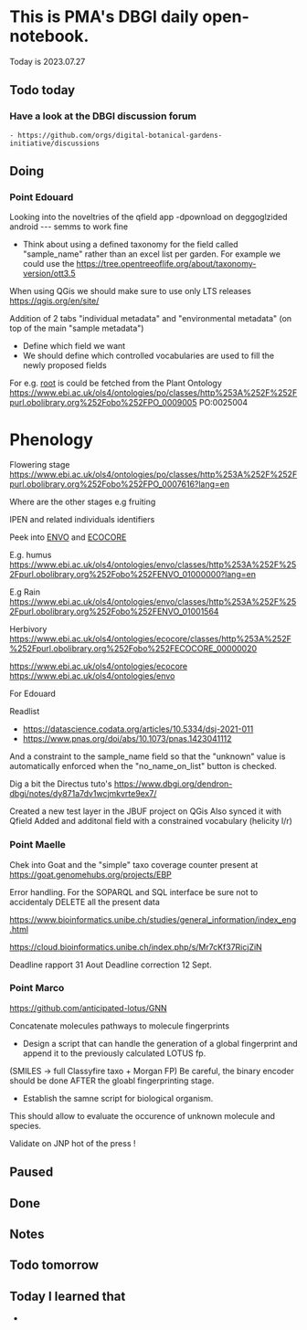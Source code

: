 

# This is PMA's DBGI daily open-notebook.

Today is 2023.07.27

## Todo today

### Have a look at the DBGI discussion forum
    - https://github.com/orgs/digital-botanical-gardens-initiative/discussions
###
###

## Doing

### Point Edouard

Looking into the noveltries of the qfield app
-dpownload on deggoglzided android --- semms to work fine

- Think about using a defined taxonomy for the field called "sample_name" rather than an excel list per garden.
For example we could use the https://tree.opentreeoflife.org/about/taxonomy-version/ott3.5


When using QGis
we should make sure to use only LTS releases https://qgis.org/en/site/

Addition of 2 tabs "individual metadata" and "environmental metadata" (on top of the main "sample metadata")

- Define which field we want
- We should define which controlled vocabularies are used to fill the newly proposed fields


For e.g. [root](https://en.wikipedia.org/wiki/Root "In vascular plants, the roots are the organs of a plant that are modified to provide anchorage for the plant and take in water and nutrients into the plant body, which allows  plants to grow taller and faster. They are most often below the surface of the soil, but roots can also be aerial or aerating, that is, growing up above the ground or especially above water.") is could be fetched from the Plant Ontology https://www.ebi.ac.uk/ols4/ontologies/po/classes/http%253A%252F%252Fpurl.obolibrary.org%252Fobo%252FPO_0009005
PO:0025004

# Phenology
Flowering stage https://www.ebi.ac.uk/ols4/ontologies/po/classes/http%253A%252F%252Fpurl.obolibrary.org%252Fobo%252FPO_0007616?lang=en



Where are the other stages e.g fruiting 

IPEN and related individuals identifiers


Peek into [ENVO](https://www.ebi.ac.uk/ols4/ontologies/envo) and [ECOCORE](https://www.ebi.ac.uk/ols4/ontologies/ecocore)

E.g. humus https://www.ebi.ac.uk/ols4/ontologies/envo/classes/http%253A%252F%252Fpurl.obolibrary.org%252Fobo%252FENVO_01000000?lang=en

E.g Rain https://www.ebi.ac.uk/ols4/ontologies/envo/classes/http%253A%252F%252Fpurl.obolibrary.org%252Fobo%252FENVO_01001564


Herbivory https://www.ebi.ac.uk/ols4/ontologies/ecocore/classes/http%253A%252F%252Fpurl.obolibrary.org%252Fobo%252FECOCORE_00000020

https://www.ebi.ac.uk/ols4/ontologies/ecocore
https://www.ebi.ac.uk/ols4/ontologies/envo



For Edouard

Readlist 
- https://datascience.codata.org/articles/10.5334/dsj-2021-011
- https://www.pnas.org/doi/abs/10.1073/pnas.1423041112


And a constraint to the sample_name field so that the "unknown" value is automatically enforced when the "no_name_on_list" button is checked.


Dig a bit the Directus tuto's https://www.dbgi.org/dendron-dbgi/notes/dy871a7dv1wcjmkvrte9ex7/



Created a new test layer in the JBUF project on QGis
Also synced it with Qfield
Added and additonal field with a constrained vocabulary (helicity l/r)

### Point Maelle

Chek into Goat and the "simple" taxo coverage counter present at https://goat.genomehubs.org/projects/EBP

Error handling. 
For the SOPARQL and SQL interface be sure not to accidentaly DELETE all the present data


https://www.bioinformatics.unibe.ch/studies/general_information/index_eng.html

https://cloud.bioinformatics.unibe.ch/index.php/s/Mr7cKf37RicjZiN

Deadline rapport 31 Aout
Deadline correction 12 Sept. 


### Point Marco

https://github.com/anticipated-lotus/GNN

Concatenate molecules pathways to molecule fingerprints

- Design a script that can handle the generation of a global fingerprint and append it to the previously calculated LOTUS fp.

(SMILES -> full Classyfire taxo + Morgan FP) 
Be careful, the binary encoder should be done AFTER the gloabl fingerprinting stage.

- Establish the samne script for biological organism.

This should allow to evaluate the occurence of unknown molecule and species.

Validate on JNP hot of the press !



## Paused

## Done

## Notes

## Todo tomorrow

###
###
###


## Today I learned that

-